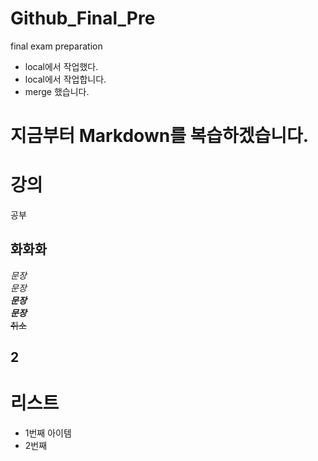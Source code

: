 # Github_Final_Pre
final exam preparation

- local에서 작업했다.
- local에서 작업합니다. 
- merge 했습니다.

# 지금부터 Markdown를 복습하겠습니다.  

강의  
=========  
공부  

화화화  
---------

*문장*  
_문장_  
**_문장_**  
***문장***  
~~취소~~  

## 2

# 리스트  
- 1번째 아이템  
- 2번째
